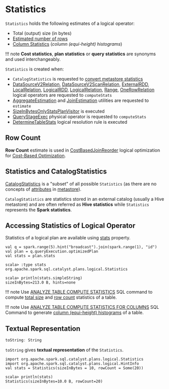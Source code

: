 # Statistics

`Statistics` holds the following estimates of a logical operator:

* <span id="sizeInBytes"> Total (output) size (in bytes)
* [Estimated number of rows](#rowCount)
* <span id="attributeStats"> [Column Statistics](../spark-sql-ColumnStat.md) (_column (equi-height) histograms_)

!!! note
    **Cost statistics**, **plan statistics** or **query statistics** are synonyms and used interchangeably.

`Statistics` is created when:

* `CatalogStatistics` is requested to [convert metastore statistics](../spark-sql-CatalogStatistics.md#toPlanStats)
* [DataSourceV2Relation](DataSourceV2Relation.md), [DataSourceV2ScanRelation](DataSourceV2ScanRelation.md), [ExternalRDD](ExternalRDD.md), [LocalRelation](LocalRelation.md), [LogicalRDD](LogicalRDD.md), [LogicalRelation](LogicalRelation.md), [Range](Range.md), [OneRowRelation](OneRowRelation.md) logical operators are requested to `computeStats`
* [AggregateEstimation](AggregateEstimation.md) and [JoinEstimation](JoinEstimation.md) utilities are requested to `estimate`
* [SizeInBytesOnlyStatsPlanVisitor](SizeInBytesOnlyStatsPlanVisitor.md) is executed
* [QueryStageExec](../physical-operators/QueryStageExec.md) physical operator is requested to `computeStats`
* [DetermineTableStats](../hive/DetermineTableStats.md) logical resolution rule is executed

## <span id="rowCount"> Row Count

**Row Count** estimate is used in [CostBasedJoinReorder](../logical-optimizations/CostBasedJoinReorder.md) logical optimization for [Cost-Based Optimization](../spark-sql-cost-based-optimization.md).

## Statistics and CatalogStatistics

[CatalogStatistics](../spark-sql-CatalogStatistics.md) is a "subset" of all possible `Statistics` (as there are no concepts of [attributes](#attributeStats) in [metastore](../ExternalCatalog.md)).

`CatalogStatistics` are statistics stored in an external catalog (usually a Hive metastore) and are often referred as **Hive statistics** while `Statistics` represents the **Spark statistics**.

## Accessing Statistics of Logical Operator

Statistics of a logical plan are available using [stats](LogicalPlanStats.md#stats) property.

```text
val q = spark.range(5).hint("broadcast").join(spark.range(1), "id")
val plan = q.queryExecution.optimizedPlan
val stats = plan.stats

scala> :type stats
org.apache.spark.sql.catalyst.plans.logical.Statistics

scala> println(stats.simpleString)
sizeInBytes=213.0 B, hints=none
```

!!! note
    Use [ANALYZE TABLE COMPUTE STATISTICS](../spark-sql-cost-based-optimization.md#ANALYZE-TABLE) SQL command to compute [total size](#sizeInBytes) and [row count](#rowCount) statistics of a table.

!!! note
    Use [ANALYZE TABLE COMPUTE STATISTICS FOR COLUMNS](../spark-sql-cost-based-optimization.md#ANALYZE-TABLE) SQL Command to generate [column (equi-height) histograms](#attributeStats) of a table.

## <span id="simpleString"><span id="toString"> Textual Representation

```scala
toString: String
```

`toString` gives **textual representation** of the `Statistics`.

```text
import org.apache.spark.sql.catalyst.plans.logical.Statistics
import org.apache.spark.sql.catalyst.plans.logical.HintInfo
val stats = Statistics(sizeInBytes = 10, rowCount = Some(20))

scala> println(stats)
Statistics(sizeInBytes=10.0 B, rowCount=20)
```
